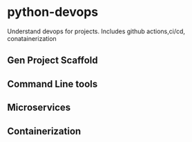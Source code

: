 # python-devops
Understand devops for projects. Includes github actions,ci/cd, conatainerization
## Gen Project Scaffold
## Command Line tools
## Microservices
## Containerization
